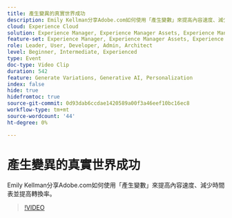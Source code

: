 ```yaml
---
title: 產生變異的真實世界成功
description: Emily Kellman分享Adobe.com如何使用「產生變數」來提高內容速度、減少時間表並提高轉換率。
cloud: Experience Cloud
solution: Experience Manager, Experience Manager Assets, Experience Manager Forms, Experience Manager Sites, Sensei
feature-set: Experience Manager, Experience Manager Assets, Experience Manager Forms, Experience Manager Sites
role: Leader, User, Developer, Admin, Architect
level: Beginner, Intermediate, Experienced
type: Event
doc-type: Video Clip
duration: 542
feature: Generate Variations, Generative AI, Personalization
index: false
hide: true
hidefromtoc: true
source-git-commit: 0d93dab6ccdae1420589a00f3a46eef10bc16ec8
workflow-type: tm+mt
source-wordcount: '44'
ht-degree: 0%

---
```



# 產生變異的真實世界成功

Emily Kellman分享Adobe.com如何使用「產生變數」來提高內容速度、減少時間表並提高轉換率。

>[!VIDEO](https://video.tv.adobe.com/v/3462743/?learn=on&enablevpops&captions=chi_hant)
